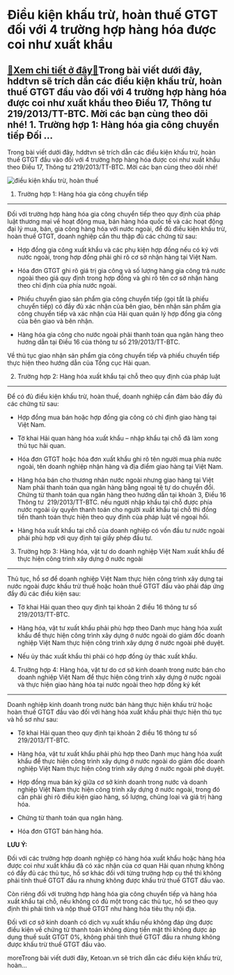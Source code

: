 Điều kiện khấu trừ, hoàn thuế GTGT đối với 4 trường hợp hàng hóa được coi như xuất khẩu
=======================================================================================

[:gift:Xem chi tiết ở đây:gift:](https://hddtvn.com/dieu-kien-khau-tru-hoan-thue-gtgt-doi-voi-4-truong-hop-hang-hoa-duoc-coi-nhu-xuat-khau/)Trong bài viết dưới đây, hddtvn sẽ trích dẫn các điều kiện khấu trừ, hoàn thuế GTGT đầu vào đối với 4 trường hợp hàng hóa được coi như xuất khẩu theo Điều 17, Thông tư 219/2013/TT-BTC. Mời các bạn cùng theo dõi nhé! 1. Trường hợp 1: Hàng hóa gia công chuyển tiếp Đối …
----------------------------------------------------------------------------------------------------------------------------------------------------------------------------------------------------------------------------------------------------------------------------

Trong bài viết dưới đây, hddtvn sẽ trích dẫn các điều kiện khấu trừ, hoàn thuế GTGT đầu vào đối với 4 trường hợp hàng hóa được coi như xuất khẩu theo Điều 17, Thông tư 219/2013/TT-BTC. Mời các bạn cùng theo dõi nhé!


![điều kiện khấu trừ, hoàn thuế](https://hddtvn.com/wp-content/uploads/2021/01/export.jpg)


1. Trường hợp 1: Hàng hóa gia công chuyển tiếp
----------------------------------------------


Đối với trường hợp hàng hóa gia công chuyển tiếp theo quy định của pháp luật thương mại về hoạt động mua, bán hàng hóa quốc tế và các hoạt động đại lý mua, bán, gia công hàng hóa với nước ngoài, để đủ điều kiện khấu trừ, hoàn thuế GTGT, doanh nghiệp cần thu thập đủ các chứng từ sau:




* Hợp đồng gia công xuất khẩu và các phụ kiện hợp đồng nếu có ký với nước ngoài, trong hợp đồng phải ghi rõ cơ sở nhận hàng tại Việt Nam.

* Hóa đơn GTGT ghi rõ giá trị gia công và số lượng hàng gia công trả nước ngoài theo giá quy định trong hợp đồng và ghi rõ tên cơ sở nhận hàng theo chỉ định của phía nước ngoài.

* Phiếu chuyển giao sản phẩm gia công chuyển tiếp (gọi tắt là phiếu chuyển tiếp) có đầy đủ xác nhận của bên giao, bên nhận sản phẩm gia công chuyển tiếp và xác nhận của Hải quan quản lý hợp đồng gia công của bên giao và bên nhận.

* Hàng hóa gia công cho nước ngoài phải thanh toán qua ngân hàng theo hướng dẫn tại Điều 16 của thông tư số 219/2013/TT-BTC.



Về thủ tục giao nhận sản phẩm gia công chuyển tiếp và phiếu chuyển tiếp thực hiện theo hướng dẫn của Tổng cục Hải quan.


2. Trường hợp 2: Hàng hóa xuất khẩu tại chỗ theo quy định của pháp luật
-----------------------------------------------------------------------


Để có đủ điều kiện khấu trừ, hoàn thuế, doanh nghiệp cần đảm bảo đầy đủ các chứng từ sau:




* Hợp đồng mua bán hoặc hợp đồng gia công có chỉ định giao hàng tại Việt Nam.

* Tờ khai Hải quan hàng hóa xuất khẩu – nhập khẩu tại chỗ đã làm xong thủ tục hải quan.

* Hóa đơn GTGT hoặc hóa đơn xuất khẩu ghi rõ tên người mua phía nước ngoài, tên doanh nghiệp nhận hàng và địa điểm giao hàng tại Việt Nam.

* Hàng hóa bán cho thương nhân nước ngoài nhưng giao hàng tại Việt Nam phải thanh toán qua ngân hàng bằng ngoại tệ tự do chuyển đổi. Chứng từ thanh toán qua ngân hàng theo hướng dẫn tại khoản 3, Điều 16 Thông tư  219/2013/TT-BTC. nếu người nhập khẩu tại chỗ được phía nước ngoài ủy quyền thanh toán cho người xuất khẩu tại chỗ thì đồng tiền thanh toán thực hiện theo quy định của pháp luật về ngoại hối.

* Hàng hóa xuất khẩu tại chỗ của doanh nghiệp có vốn đầu tư nước ngoài phải phù hợp với quy định tại giấy phép đầu tư.



3. Trường hợp 3: Hàng hóa, vật tư do doanh nghiệp Việt Nam xuất khẩu để thực hiện công trình xây dựng ở nước ngoài
------------------------------------------------------------------------------------------------------------------


Thủ tục, hồ sơ để doanh nghiệp Việt Nam thực hiện công trình xây dựng tại nước ngoài được khấu trừ thuế hoặc hoàn thuế GTGT đầu vào phải đáp ứng đầy đủ các điều kiện sau:




* Tờ khai Hải quan theo quy định tại khoản 2 điều 16 thông tư số 219/2013/TT-BTC.

* Hàng hóa, vật tư xuất khẩu phải phù hợp theo Danh mục hàng hóa xuất khẩu để thực hiện công trình xây dựng ở nước ngoài do giám đốc doanh nghiệp Việt Nam thực hiện công trình xây dựng ở nước ngoài phê duyệt.

* Nếu ủy thác xuất khẩu thì phải có hợp đồng ủy thác xuất khẩu.



4. Trường hợp 4: Hàng hóa, vật tư do cơ sở kinh doanh trong nước bán cho doanh nghiệp Việt Nam để thực hiện công trình xây dựng ở nước ngoài và thực hiện giao hàng hóa tại nước ngoài theo hợp đồng ký kết
-----------------------------------------------------------------------------------------------------------------------------------------------------------------------------------------------------------


Doanh nghiệp kinh doanh trong nước bán hàng thực hiện khấu trừ hoặc hoàn thuế GTGT đầu vào đối với hàng hóa xuất khẩu phải thực hiện thủ tục và hồ sơ như sau:




* Tờ khai Hải quan theo quy định tại khoản 2 điều 16 thông tư số 219/2013/TT-BTC.

* Hàng hóa, vật tư xuất khẩu phải phù hợp theo Danh mục hàng hóa xuất khẩu để thực hiện công trình xây dựng ở nước ngoài do giám đốc doanh nghiệp Việt Nam thực hiện công trình xây dựng ở nước ngoài phê duyệt.

* Hợp đồng mua bán ký giữa cơ sở kinh doanh trong nước và doanh nghiệp Việt Nam thực hiện công trình xây dựng ở nước ngoài, trong đó cần phải ghi rõ điều kiện giao hàng, số lượng, chủng loại và giá trị hàng hóa.

* Chứng từ thanh toán qua ngân hàng.

* Hóa đơn GTGT bán hàng hóa.



**LƯU Ý:**


Đối với các trường hợp doanh nghiệp có hàng hóa xuất khẩu hoặc hàng hóa được coi như xuất khẩu đã có xác nhận của cơ quan Hải quan nhưng không có đầy đủ các thủ tục, hồ sơ khác đối với từng trường hợp cụ thể thì không phải tính thuế GTGT đầu ra nhưng không được khấu trừ thuế GTGT đầu vào.


Còn riêng đối với trường hợp hàng hóa gia công chuyển tiếp và hàng hóa xuất khẩu tại chỗ, nếu không có đủ một trong các thủ tục, hồ sơ theo quy định thì phải tính và nộp thuế GTGT như hàng hóa tiêu thụ nội địa.


Đối với cơ sở kinh doanh có dịch vụ xuất khẩu nếu không đáp ứng được điều kiện về chứng từ thanh toán không dùng tiền mặt thì không được áp dụng thuế suất GTGT 0%, không phải tính thuế GTGT đầu ra nhưng không được khấu trừ thuế GTGT đầu vào.



moreTrong bài viết dưới đây, Ketoan.vn sẽ trích dẫn các điều kiện khấu trừ, hoàn…

